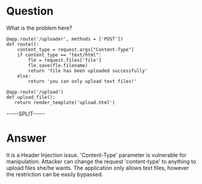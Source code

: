 # Question
 
What is the problem here?
 
```
@app.route('/uploader', methods = ['POST'])
def route():
    content_type = request.args["Content-Type"]
    if content_type == "text/html":
        fle = request.files['file']
        fle.save(fle.filename)
        return 'file has been uploaded successfully'
    else:
        return 'you can only upload text files!'

@app.route('/upload')
def upload_file():
   return render_template('upload.html')
```
 
-----SPLIT-----
 
# Answer

It is a Header Injection issue. 'Content-Type' parameter is vulnerable for manipulation. Attacker can change the request 'content-type' to anything to upload files she/he wants. The application only allows text files, however the restriction can be easily bypassed.
